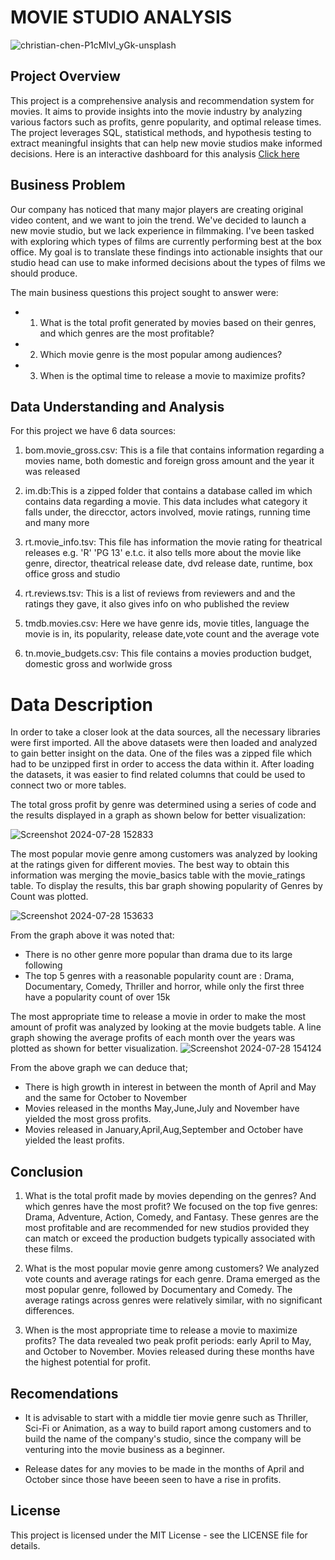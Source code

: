 # MOVIE STUDIO ANALYSIS

![christian-chen-P1cMlvl_yGk-unsplash](https://github.com/user-attachments/assets/8b7ba4d9-de1e-4ddd-a04c-361e5f66edee)


## Project Overview
This project is a comprehensive analysis and recommendation system for movies. It aims to provide insights into the movie industry by analyzing various factors such as profits, genre popularity, and optimal release times. The project leverages SQL, statistical methods, and hypothesis testing to extract meaningful insights that can help new movie studios make informed decisions.
Here is an interactive dashboard for this analysis [Click here](https://public.tableau.com/views/MoviesRecommendationAnalysis/MovieRecommendationAnalysis?:language=en-US&publish=yes&:sid=&:redirect=auth&:display_count=n&:origin=viz_share_link)
## Business Problem

Our company has noticed that many major players are creating original video content, and we want to join the trend. We've decided to launch a new movie studio, but we lack experience in filmmaking. I've been tasked with exploring which types of films are currently performing best at the box office. My goal is to translate these findings into actionable insights that our studio head can use to make informed decisions about the types of films we should produce.

The main business questions this project sought to answer were:
 * 1. What is the total profit generated by movies based on their genres, and which genres are the most profitable?
 * 2. Which movie genre is the most popular among audiences?
 * 3. When is the optimal time to release a movie to maximize profits?
   
 ## Data Understanding and Analysis
 For this project we have 6 data sources:

1. bom.movie_gross.csv: This is a file that contains information regarding a movies name, both domestic and foreign gross amount and the year it was released

2. im.db:This is a zipped folder that contains a database called im which contains data regarding a movie. This data includes what category it falls under, the direcctor, actors involved, movie ratings, running time and many more

3. rt.movie_info.tsv: This file has information the movie rating for theatrical releases e.g. 'R' 'PG 13' e.t.c. it also tells more about the movie like genre, director, theatrical release date, dvd release date, runtime, box office gross and studio
4. rt.reviews.tsv: This is a list of reviews from reviewers and and the ratings they gave, it also gives info on who published the review

5. tmdb.movies.csv: Here we have genre ids, movie titles, language the movie is in, its popularity, release date,vote count and the average vote

6. tn.movie_budgets.csv: This file contains a movies production budget, domestic gross and worlwide gross

# Data Description
In order to take a closer look at the data sources, all the necessary libraries were first imported. All the above datasets were then loaded  and analyzed to gain better insight on the data. One of the files was a zipped file which had to be unzipped first in order to access the data within it.
After loading the datasets, it was easier to find related columns that could be used to connect two or more tables.

The total gross profit by genre was determined using a series of code and the results displayed in a graph as shown below for better visualization:

![Screenshot 2024-07-28 152833](https://github.com/user-attachments/assets/b860cbb0-3770-4b52-8c2b-81b3ae7e98be)

The most popular movie genre among customers was analyzed by looking at the ratings given for different movies. The best way to obtain this information was merging the movie_basics table with the movie_ratings table. To display the results, this bar graph showing popularity of Genres by Count was plotted. 

![Screenshot 2024-07-28 153633](https://github.com/user-attachments/assets/57d1d0bf-2b0a-4582-822c-44baebbfe380)

From the graph above it was noted that:
* There is no other genre more popular than drama due to its large following
* The top 5 genres with a reasonable popularity count are : Drama, Documentary, Comedy, Thriller and horror, while only the first three have a popularity count of over 15k

The most appropriate time to release a movie in order to make the most amount of profit was analyzed by looking at the movie budgets table. A line graph showing the average profits of each month over the years was plotted as shown for better visualization.
![Screenshot 2024-07-28 154124](https://github.com/user-attachments/assets/88bb3a3d-d9a3-41ea-a2c0-8f43004e1cbb)

From the above graph we can deduce that;
* There is high growth in interest in between the month of April and May and the same for October to November
* Movies released in the months May,June,July and November have yielded the most gross profits.
* Movies released in January,April,Aug,September and October have yielded the least profits.


## Conclusion
1. What is the total profit made by movies depending on the genres? And which genres have the most profit?
We focused on the top five genres: Drama, Adventure, Action, Comedy, and Fantasy. These genres are the most profitable and are recommended for new studios provided they can match or exceed the production budgets typically associated with these films.

2. What is the most popular movie genre among customers?
We analyzed vote counts and average ratings for each genre. Drama emerged as the most popular genre, followed by Documentary and Comedy. The average ratings across genres were relatively similar, with no significant differences.

3. When is the most appropriate time to release a movie to maximize profits?
The data revealed two peak profit periods: early April to May, and October to November. Movies released during these months have the highest potential for profit.


## Recomendations
* It is advisable to start with a middle tier movie genre such as Thriller, Sci-Fi or Animation, as a way to build raport among customers and to build the name of the company's studio, since the company will be venturing into the movie business as a beginner. 

* Release dates for any movies to be made in the months of April and October since those have beeen seen to have a rise in profits.

## License
This project is licensed under the MIT License - see the LICENSE file for details.
